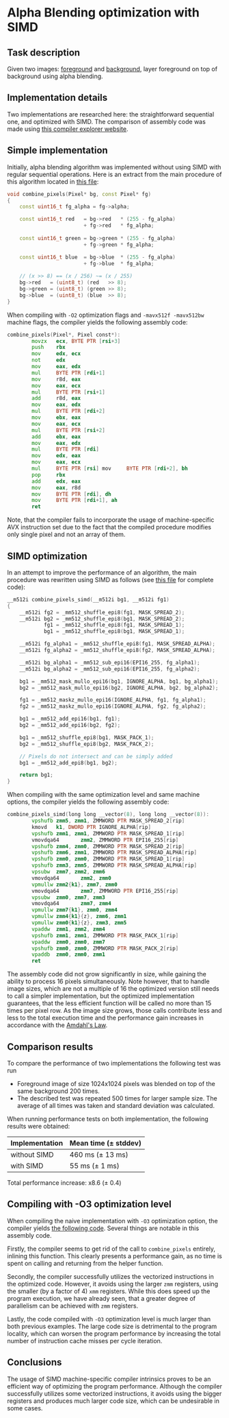 # Alpha Blending optimization with SIMD

## Task description

Given two images: [foreground](assets/poltorashka_cropped_uneven.bmp) and
[background](assets/wooden_table_scaled.bmp), layer foreground on top of
background using alpha blending.

## Implementation details

Two implementations are researched here: the straightforward sequential one,
and optimized with SIMD. The comparison of assembly code was made using
[this compiler explorer website](https://godbolt.org).

## Simple implementation

Initially, alpha blending algorithm was implemented without using SIMD with
regular sequential operations. Here is an extract from the main procedure of
this algorithm located in [this file](src/blending/blender_simple.cpp):

```cpp
void combine_pixels(Pixel* bg, const Pixel* fg)
{
    const uint16_t fg_alpha = fg->alpha;

    const uint16_t red   = bg->red   * (255 - fg_alpha)
                         + fg->red   * fg_alpha;
    
    const uint16_t green = bg->green * (255 - fg_alpha)
                         + fg->green * fg_alpha;

    const uint16_t blue  = bg->blue  * (255 - fg_alpha)
                         + fg->blue  * fg_alpha;
    
    // (x >> 8) == (x / 256) ~= (x / 255)
    bg->red   = (uint8_t) (red   >> 8);
    bg->green = (uint8_t) (green >> 8);
    bg->blue  = (uint8_t) (blue  >> 8);
}
```

When compiling with `-O2` optimization flags and `-mavx512f -mavx512bw` machine
flags, the compiler yields the following assembly code:

```asm
combine_pixels(Pixel*, Pixel const*):
        movzx   ecx, BYTE PTR [rsi+3]
        push    rbx
        mov     edx, ecx
        not     edx
        mov     eax, edx
        mul     BYTE PTR [rdi+1]
        mov     r8d, eax
        mov     eax, ecx
        mul     BYTE PTR [rsi+1]
        add     r8d, eax
        mov     eax, edx
        mul     BYTE PTR [rdi+2]
        mov     ebx, eax
        mov     eax, ecx
        mul     BYTE PTR [rsi+2]
        add     ebx, eax
        mov     eax, edx
        mul     BYTE PTR [rdi]
        mov     edx, eax
        mov     eax, ecx
        mul     BYTE PTR [rsi] mov     BYTE PTR [rdi+2], bh
        pop     rbx
        add     edx, eax
        mov     eax, r8d
        mov     BYTE PTR [rdi], dh
        mov     BYTE PTR [rdi+1], ah
        ret
```

Note, that the compiler fails to incorporate the usage of machine-specific AVX
instruction set due to the fact that the compiled procedure modifies only single
pixel and not an array of them.

## SIMD optimization

In an attempt to improve the performance of an algorithm, the main procedure
was rewritten using SIMD as follows (see
[this file](src/blending/blender_optimized.cpp) for complete code):

```cpp
__m512i combine_pixels_simd(__m512i bg1, __m512i fg1)
{
    __m512i fg2 = _mm512_shuffle_epi8(fg1, MASK_SPREAD_2);
    __m512i bg2 = _mm512_shuffle_epi8(bg1, MASK_SPREAD_2);
            fg1 = _mm512_shuffle_epi8(fg1, MASK_SPREAD_1);
            bg1 = _mm512_shuffle_epi8(bg1, MASK_SPREAD_1);

    __m512i fg_alpha1 = _mm512_shuffle_epi8(fg1, MASK_SPREAD_ALPHA);
    __m512i fg_alpha2 = _mm512_shuffle_epi8(fg2, MASK_SPREAD_ALPHA);

    __m512i bg_alpha1 = _mm512_sub_epi16(EPI16_255, fg_alpha1);
    __m512i bg_alpha2 = _mm512_sub_epi16(EPI16_255, fg_alpha2);

    bg1 = _mm512_mask_mullo_epi16(bg1, IGNORE_ALPHA, bg1, bg_alpha1);
    bg2 = _mm512_mask_mullo_epi16(bg2, IGNORE_ALPHA, bg2, bg_alpha2);

    fg1 = _mm512_maskz_mullo_epi16(IGNORE_ALPHA, fg1, fg_alpha1);
    fg2 = _mm512_maskz_mullo_epi16(IGNORE_ALPHA, fg2, fg_alpha2);

    bg1 = _mm512_add_epi16(bg1, fg1);
    bg2 = _mm512_add_epi16(bg2, fg2);

    bg1 = _mm512_shuffle_epi8(bg1, MASK_PACK_1);
    bg2 = _mm512_shuffle_epi8(bg2, MASK_PACK_2);

    // Pixels do not intersect and can be simply added
    bg1 = _mm512_add_epi8(bg1, bg2);

    return bg1;
}
```

When compiling with the same optimization level and same machine options, the
compiler yields the following assembly code:

```asm
combine_pixels_simd(long long __vector(8), long long __vector(8)):
        vpshufb zmm5, zmm1, ZMMWORD PTR MASK_SPREAD_2[rip]
        kmovd   k1, DWORD PTR IGNORE_ALPHA[rip]
        vpshufb zmm1, zmm1, ZMMWORD PTR MASK_SPREAD_1[rip]
        vmovdqa64       zmm2, ZMMWORD PTR EPI16_255[rip]
        vpshufb zmm4, zmm0, ZMMWORD PTR MASK_SPREAD_2[rip]
        vpshufb zmm6, zmm1, ZMMWORD PTR MASK_SPREAD_ALPHA[rip]
        vpshufb zmm0, zmm0, ZMMWORD PTR MASK_SPREAD_1[rip]
        vpshufb zmm3, zmm5, ZMMWORD PTR MASK_SPREAD_ALPHA[rip]
        vpsubw  zmm7, zmm2, zmm6
        vmovdqa64       zmm2, zmm0
        vpmullw zmm2{k1}, zmm7, zmm0
        vmovdqa64       zmm7, ZMMWORD PTR EPI16_255[rip]
        vpsubw  zmm0, zmm7, zmm3
        vmovdqa64       zmm7, zmm4
        vpmullw zmm7{k1}, zmm0, zmm4
        vpmullw zmm4{k1}{z}, zmm6, zmm1
        vpmullw zmm0{k1}{z}, zmm3, zmm5
        vpaddw  zmm1, zmm2, zmm4
        vpshufb zmm1, zmm1, ZMMWORD PTR MASK_PACK_1[rip]
        vpaddw  zmm0, zmm0, zmm7
        vpshufb zmm0, zmm0, ZMMWORD PTR MASK_PACK_2[rip]
        vpaddb  zmm0, zmm0, zmm1
        ret
```

The assembly code did not grow significantly in size, while gaining the ability
to process 16 pixels simultaneously. Note however, that to handle image sizes,
which are not a multiple of 16 the optimized version still needs to call a
simpler implementation, but the optimized implementation guarantees, that the
less efficient function will be called no more than 15 times per pixel row.
As the image size grows, those calls contribute less and less to the total
execution time and the performance gain increases in accordance with the
[Amdahl's Law](https://en.wikipedia.org/wiki/Amdahl%27s_law).

## Comparison results

To compare the performance of two implementations the following test was run

- Foreground image of size 1024x1024 pixels was blended on top of the same
background 200 times.
- The described test was repeated 500 times for larger sample size. The
average of all times was taken and standard deviation was calculated.

When running performance tests on both implementation, the following results
were obtained:

| Implementation | Mean time ($\pm$ stddev) |
|---|---|
|without SIMD   | 460 ms ($\pm$ 13 ms) |
|with SIMD      | 55 ms ($\pm$ 1 ms)   |

Total performance increase: x8.6 ($\pm$ 0.4)

## Compiling with -O3 optimization level

When compiling the naive implementation with `-O3` optimization option, the
compiler yields [the following code](https://godbolt.org/z/MMYEcfnvr). Several
things are notable in this assembly code.

Firstly, the compiler seems to get rid of the call to `combine_pixels` entirely,
inlining this function. This clearly presents a performance gain, as no time
is spent on calling and returning from the helper function.

Secondly, the compiler successfully utilizes the vectorized instructions in the
optimized code. However, it avoids using the larger `zmm` registers, using the
smaller (by a factor of 4) `xmm` registers. While this does speed up the program
execution, we have already seen, that a greater degree of parallelism can be
achieved with `zmm` registers.

Lastly, the code compiled with `-O3` optimization level is much larger than both
previous examples. The large code size is detrimental to the program locality,
which can worsen the program performance by increasing the total number of
instruction cache misses per cycle iteration.

## Conclusions

The usage of SIMD machine-specific compiler intrinsics proves to be an efficient
way of optimizing the program performance. Although the compiler successfully
utilizes some vectorized instructions, it avoids using the bigger registers and
produces much larger code size, which can be undesirable in some cases.

